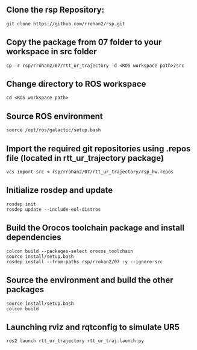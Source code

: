 ## Clone the rsp Repository:
```
git clone https://github.com/rrohan2/rsp.git
```
## Copy the package from 07 folder to your workspace in src folder
```
cp -r rsp/rrohan2/07/rtt_ur_trajectory -d <ROS workspace path>/src
```
## Change directory to ROS workspace
```
cd <ROS workspace path>
```
## Source ROS environment
```
source /opt/ros/galactic/setup.bash
```
## Import the required git repositories using .repos file (located in rtt_ur_trajectory package)
```
vcs import src < rsp/rrohan2/07/rtt_ur_trajectory/rsp_hw.repos
```
## Initialize rosdep and update
```
rosdep init
rosdep update --include-eol-distros
```
## Build the Orocos toolchain package and install dependencies
```
colcon build --packages-select orocos_toolchain
source install/setup.bash
rosdep install --from-paths rsp/rrohan2/07 -y --ignore-src
```
## Source the environment and build the other packages
```
source install/setup.bash
colcon build
```
## Launching rviz and rqtconfig to simulate UR5
```
ros2 launch rtt_ur_trajectory rtt_ur_traj.launch.py
```
